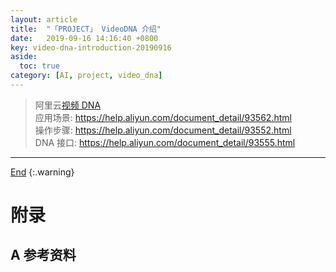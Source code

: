 ```yaml
---
layout: article
title:  "「PROJECT」 VideoDNA 介绍"
date:   2019-09-16 14:16:40 +0800
key: video-dna-introduction-20190916
aside:
  toc: true
category: [AI, project, video_dna]
---
```

<span id='head'></span>  
>阿里云[视频 DNA](https://ai.aliyun.com/vi/dna)    
应用场景: <https://help.aliyun.com/document_detail/93562.html>     
操作步骤: <https://help.aliyun.com/document_detail/93552.html>     
DNA 接口: <https://help.aliyun.com/document_detail/93555.html>     


<!--more-->


-------------------  
[End](#head)
{:.warning}  


# 附录
## A 参考资料
